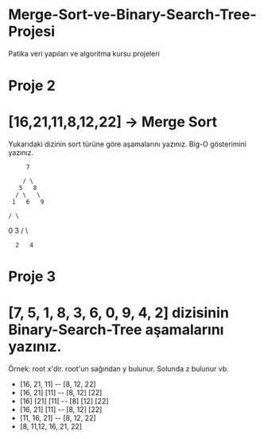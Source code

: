 # Merge-Sort-ve-Binary-Search-Tree-Projesi
Patika veri yapıları ve algoritma kursu projeleri

# Proje 2
# [16,21,11,8,12,22] -> Merge Sort

Yukarıdaki dizinin sort türüne göre aşamalarını yazınız.
Big-O gösterimini yazınız.

         7
         
        / \
       5   8
      / \   \
     1   6   9
    
    / \
   
   0   3
      / \
      
      2   4
 

# Proje 3
# [7, 5, 1, 8, 3, 6, 0, 9, 4, 2] dizisinin Binary-Search-Tree aşamalarını yazınız.

Örnek: root x'dir. root'un sağından y bulunur. Solunda z bulunur vb.
- [16, 21, 11] -- [8, 12, 22]
- [16, 21]  [11] -- [8, 12] [22]
- [16] [21] [11] -- [8] [12] [22]
- [16, 21]  [11] -- [8, 12] [22]
- [11, 16, 21] -- [8, 12, 22]
- [8, 11,12, 16, 21, 22]
